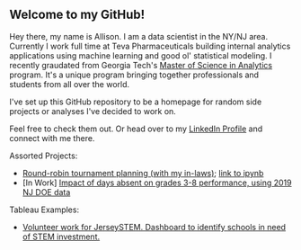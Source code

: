 ## Welcome to my GitHub!

Hey there, my name is Allison. I am a data scientist in the NY/NJ area. Currently I work full time at Teva Pharmaceuticals building internal analytics applications using machine learning and good ol' statistical modeling. I recently graudated from Georgia Tech's [Master of Science in Analytics](http://catalog.gatech.edu/programs/analytics-ms/) program. It's a unique program bringing together professionals and students from all over the world. 

I've set up this GitHub repository to be a homepage for random side projects or analyses I've decided to work on.

Feel free to check them out. Or head over to my [LinkedIn Profile](https://www.linkedin.com/in/allison-feldman-0b99894b/) and connect with me there.

Assorted Projects:
* [Round-robin tournament planning (with my in-laws)](RR_Zoom/RoundRobin.html); [link to ipynb](RR_Zoom/RoundRobin.ipynb)
* \[In Work\] [Impact of days absent on grades 3-8 performance, using 2019 NJ DOE data](NJDOE/NJDOEdaysabsent.html) 

Tableau Examples:
* [Volunteer work for JerseySTEM. Dashboard to identify schools in need of STEM investment.](https://public.tableau.com/profile/jersey.stem#!/vizhome/Gap_Analyze/GapAnalyzerSchoolExplorer)
